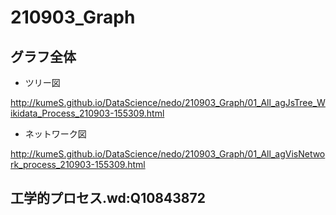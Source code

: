 # 210903_Graph

## グラフ全体

- ツリー図

http://kumeS.github.io/DataScience/nedo/210903_Graph/01_All_agJsTree_Wikidata_Process_210903-155309.html

- ネットワーク図

http://kumeS.github.io/DataScience/nedo/210903_Graph/01_All_agVisNetwork_process_210903-155309.html

## 工学的プロセス.wd:Q10843872



